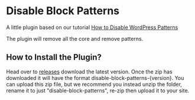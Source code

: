 # Disable Block Patterns
A little plugin based on our tutorial [How to Disable WordPress Patterns](https://www.wpexplorer.com/how-to-disable-wordpress-gutenberg-block-patterns/)

The plugin will remove all the core and remove patterns.

## How to Install the Plugin?
Head over to [releases](https://github.com/wpexplorer/disable-block-patterns/releases) download the latest version. Once the zip has downloaded it will have the format disable-block-patterns-{version}. You can upload this zip file, but we recommend you instead unzip the folder, rename it to just "disable-block-patterns", re-zip then upload it to your site.
